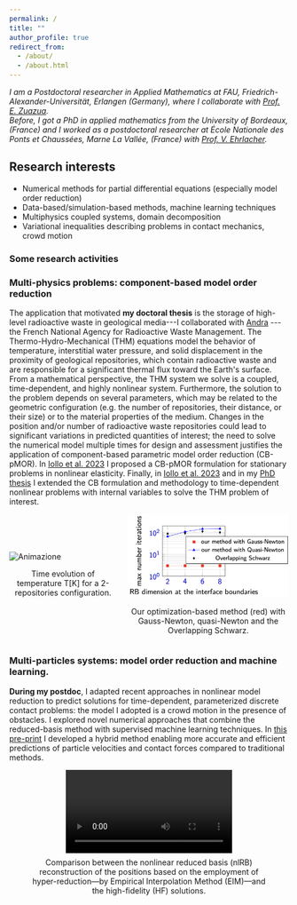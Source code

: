 ```yaml
---
permalink: /
title: ""
author_profile: true
redirect_from: 
  - /about/
  - /about.html
---
```

_I am a Postdoctoral researcher in Applied Mathematics at FAU, Friedrich-Alexander-Universität, Erlangen (Germany), where I collaborate with [Prof. E. Zuazua](https://dcn.nat.fau.eu/zuazua/).\
Before, I got a PhD in applied mathematics from the University of Bordeaux, (France) and I worked as a postdoctoral researcher at École Nationale des Ponts et Chaussées, Marne La Vallée, (France) with [Prof. V. Ehrlacher](https://team.inria.fr/matherials/team-members/virginie-ehrlacher-galland/)._

## Research interests
<ul>
<li> Numerical methods for partial differential equations (especially model order reduction) </li>
<li>Data-based/simulation-based methods, machine learning techniques </li>
<li>Multiphysics coupled systems, domain decomposition </li>
<li>Variational inequalities describing problems in contact mechanics, crowd motion </li>
</ul> 

### Some research activities
### <span class="blue">Multi-physics problems: component-based model order reduction</span>
The application that motivated **my doctoral thesis** is the storage of high-level radioactive waste in geological media---I collaborated with [Andra](https://www.andra.fr)
---the French National Agency for Radioactive Waste Management.
The Thermo-Hydro-Mechanical (THM) equations model the behavior of temperature, interstitial water pressure, and solid displacement in the proximity of geological repositories, which contain radioactive waste and are responsible for a significant thermal flux toward the Earth's surface. 
From a mathematical perspective, the THM system we solve is a coupled, time-dependent, and highly nonlinear system. Furthermore, the solution to the problem depends on several parameters, which may be related to the geometric configuration (e.g. the number of repositories, their distance, or their size) or to the material properties of the medium. 
Changes in the position and/or number of radioactive waste repositories could lead to significant variations in predicted quantities of interest; the need to solve the numerical model multiple times for design and assessment justifies the application of component-based parametric model order reduction (CB-pMOR).
In [Iollo et al. 2023](https://www.sciencedirect.com/science/article/pii/S0045782522007423) I proposed a CB-pMOR formulation for stationary problems in nonlinear elasticity. 
Finally, in [Iollo et al. 2023](https://www.scipedia.com/wd/images/d/d9/Draft_Sanchez_Pinedo_755799274pap_193.pdf) and in my [PhD thesis](https://theses.hal.science/tel-04006932/document) I extended the CB formulation and methodology to time-dependent nonlinear problems with internal variables to solve the THM problem of interest.
<div style="display: flex; justify-content: center; align-items: center; gap: 20px;">
  <div>
    <img src="files/radioactive_gif.gif" alt="Animazione" width="300">
    <p align="center">Time evolution of temperature T[K] for a 2-repositories configuration.</p>
  </div>
  <div>
    <img src="files/schwarz.png" alt="Grafico" width="500">
    <p align="center">Our optimization-based method (red) with Gauss-Newton, quasi-Newton and the Overlapping Schwarz.</p>
  </div>
</div>



### <span class="blue">Multi-particles systems: model order reduction and machine learning.</span>
**During my postdoc**, I adapted recent approaches in nonlinear model reduction to predict solutions for time-dependent, parameterized discrete contact problems: the model I adopted is a crowd motion in the presence of obstacles. I explored novel numerical approaches that combine the reduced-basis method with supervised machine learning techniques. In [this pre-print](https://hal.science/hal-04936941) I developed a hybrid method enabling more accurate and efficient predictions of particle velocities and contact forces compared to traditional methods.
<figure style="text-align: center;">
  <video width="300" controls style="display: block; margin: 0 auto;">
    <source src="files/nlRBvideo.mp4" type="video/mp4">
  </video>
  <figcaption style="margin-top: 8px;">
    Comparison between the nonlinear reduced basis (nlRB) reconstruction of the positions based on the employment of hyper-reduction—by Empirical Interpolation Method (EIM)—and the high-fidelity (HF) solutions.
  </figcaption>
</figure>


  
 


<!--\[ a^2 + b^2 = c^2 \]

Possiamo anche scrivere una formula inline, come \( E = mc^2 \), per rappresentare la famosa equazione di Einstein sulla relatività.


 -->
